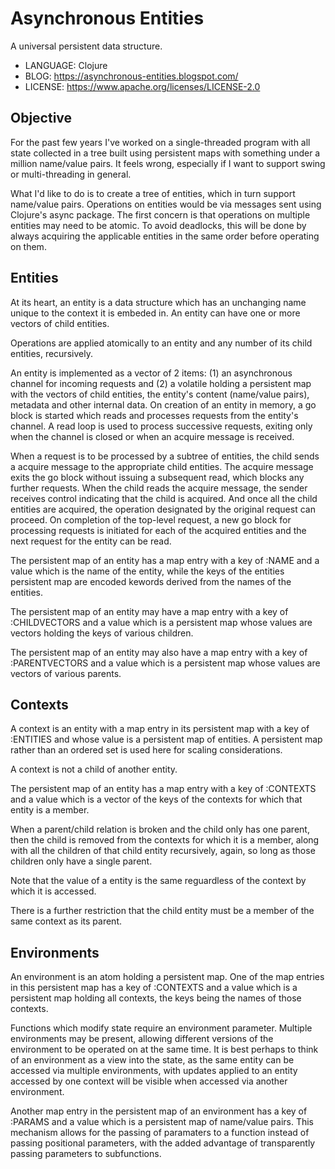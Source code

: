 # Asynchronous Entities

A universal persistent data structure.

* LANGUAGE: Clojure
* BLOG: https://asynchronous-entities.blogspot.com/
* LICENSE: https://www.apache.org/licenses/LICENSE-2.0

## Objective

For the past few years I've worked on a single-threaded program with all state collected
in a tree built using persistent maps with something under a million name/value pairs. 
It feels wrong, especially if I want to support swing or multi-threading in general.

What I'd like to do is to create a tree of entities, which in turn support name/value pairs.
Operations on entities would be via messages sent using Clojure's async package. The first concern
is that operations on multiple entities may need to be atomic. To avoid deadlocks, this will be done
by always acquiring the applicable entities in the same order before operating on them.

## Entities

At its heart, an entity is a data structure which has an unchanging name unique to the context it is embeded in. 
An entity can have one or more vectors of child entities. 

Operations are applied atomically to an entity and any number of its child entities, recursively.

An entity is implemented as a vector of 2 items: (1) an asynchronous channel for incoming requests and (2) a volatile 
holding a persistent map with the vectors of 
child entities, the entity's content (name/value pairs), metadata and other internal data.
On creation of an entity in memory, a go block is started which reads and processes requests from the entity's channel. 
A read loop is used to process successive
requests, exiting only when the channel is closed or when an acquire message is received.

When a request is to be processed by a subtree of entities, the child sends a acquire message to the appropriate child 
entities. 
The acquire message exits the go block without issuing a subsequent read, which blocks any further requests.
When the child reads the acquire message, the sender receives control indicating that the child is acquired. And once
all the child entities are acquired, the operation designated by the original request can proceed.
On completion of the top-level request, a new go block for processing requests is initiated for each of the acquired 
entities
and the next request for the entity can be read.

The persistent map of an entity has a map entry with a key of :NAME and a value which is the name of the entity, while 
the keys of the entities persistent map are encoded kewords derived from the names of the entities.

The persistent map of an entity may have a map entry with a key of :CHILDVECTORS and a value which is
a persistent map whose values are vectors holding the keys of various children.

The persistent map of an entity may also have a map entry with a key of :PARENTVECTORS and a value which is
a persistent map whose values are vectors of various parents. 

## Contexts

A context is an entity with a map entry in its persistent map with a key of :ENTITIES and whose value is a persistent 
map of entities. 
A persistent map rather than an ordered set is used here for scaling considerations.

A context is not a child of another entity.

The persistent map of an entity has a map entry with a key of :CONTEXTS and a value which is a vector of the keys of the 
contexts for which that entity is a member.

When a parent/child relation is broken and the child only has one parent, 
then the child is removed from the contexts for which it is a member, 
along with all the children of that child entity recursively, 
again, so long as those children only have a single parent.

Note that the value of a entity is the same reguardless of the context by which it is accessed.

There is a further restriction that the child entity must be a member of the same context as its parent.

## Environments

An environment is an atom holding a persistent map. One of the map entries in this persistent map has a key of :CONTEXTS 
and a value which is a persistent map holding all contexts, the keys being the names of those contexts.

Functions which modify state require an environment parameter. 
Multiple environments may be present, allowing different versions of the environment to be
operated on at the same time. 
It is best perhaps to think of an environment as a view into the state, as the same entity can be accessed via multiple
environments, with updates applied to an entity accessed by one context will be visible when accessed via another 
environment.

Another map entry in the persistent map of an environment has a key of :PARAMS and a value which is a persistent map of 
name/value pairs. 
This mechanism allows for the passing of paramaters to a function instead of passing positional parameters, 
with the added advantage of transparently passing parameters to subfunctions.
